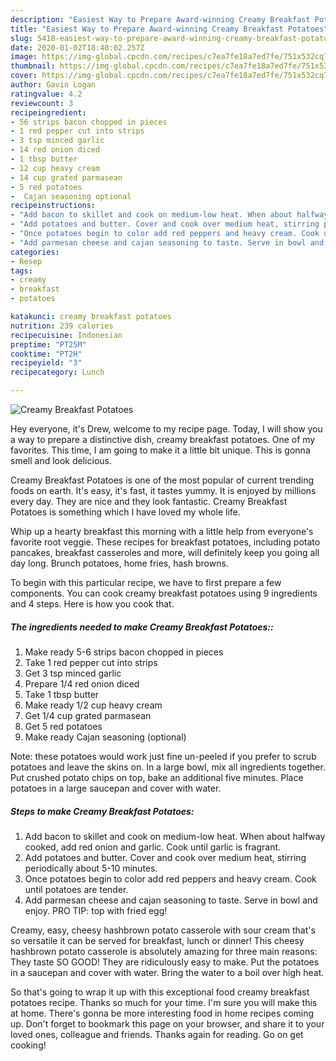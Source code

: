 ```yaml
---
description: "Easiest Way to Prepare Award-winning Creamy Breakfast Potatoes"
title: "Easiest Way to Prepare Award-winning Creamy Breakfast Potatoes"
slug: 5418-easiest-way-to-prepare-award-winning-creamy-breakfast-potatoes
date: 2020-01-02T18:40:02.257Z
image: https://img-global.cpcdn.com/recipes/c7ea7fe18a7ed7fe/751x532cq70/creamy-breakfast-potatoes-recipe-main-photo.jpg
thumbnail: https://img-global.cpcdn.com/recipes/c7ea7fe18a7ed7fe/751x532cq70/creamy-breakfast-potatoes-recipe-main-photo.jpg
cover: https://img-global.cpcdn.com/recipes/c7ea7fe18a7ed7fe/751x532cq70/creamy-breakfast-potatoes-recipe-main-photo.jpg
author: Gavin Logan
ratingvalue: 4.2
reviewcount: 3
recipeingredient:
- 56 strips bacon chopped in pieces
- 1 red pepper cut into strips
- 3 tsp minced garlic
- 14 red onion diced
- 1 tbsp butter
- 12 cup heavy cream
- 14 cup grated parmasean
- 5 red potatoes
-  Cajan seasoning optional
recipeinstructions:
- "Add bacon to skillet and cook on medium-low heat. When about halfway cooked, add red onion and garlic. Cook until garlic is fragrant."
- "Add potatoes and butter. Cover and cook over medium heat, stirring periodically about 5-10 minutes."
- "Once potatoes begin to color add red peppers and heavy cream. Cook until potatoes are tender."
- "Add parmesan cheese and cajan seasoning to taste. Serve in bowl and enjoy. PRO TIP: top with fried egg!"
categories:
- Resep
tags:
- creamy
- breakfast
- potatoes

katakunci: creamy breakfast potatoes
nutrition: 239 calories
recipecuisine: Indonesian
preptime: "PT25M"
cooktime: "PT2H"
recipeyield: "3"
recipecategory: Lunch

---
```



![Creamy Breakfast Potatoes](https://img-global.cpcdn.com/recipes/c7ea7fe18a7ed7fe/751x532cq70/creamy-breakfast-potatoes-recipe-main-photo.jpg)

Hey everyone, it's Drew, welcome to my recipe page. Today, I will show you a way to prepare a distinctive dish, creamy breakfast potatoes. One of my favorites. This time, I am going to make it a little bit unique. This is gonna smell and look delicious.

Creamy Breakfast Potatoes is one of the most popular of current trending foods on earth. It's easy, it's fast, it tastes yummy. It is enjoyed by millions every day. They are nice and they look fantastic. Creamy Breakfast Potatoes is something which I have loved my whole life.

Whip up a hearty breakfast this morning with a little help from everyone&#39;s favorite root veggie. These recipes for breakfast potatoes, including potato pancakes, breakfast casseroles and more, will definitely keep you going all day long. Brunch potatoes, home fries, hash browns.


To begin with this particular recipe, we have to first prepare a few components. You can cook creamy breakfast potatoes using 9 ingredients and 4 steps. Here is how you cook that.

##### The ingredients needed to make Creamy Breakfast Potatoes::

1. Make ready 5-6 strips bacon chopped in pieces
1. Take 1 red pepper cut into strips
1. Get 3 tsp minced garlic
1. Prepare 1/4 red onion diced
1. Take 1 tbsp butter
1. Make ready 1/2 cup heavy cream
1. Get 1/4 cup grated parmasean
1. Get 5 red potatoes
1. Make ready  Cajan seasoning (optional)


Note: these potatoes would work just fine un-peeled if you prefer to scrub potatoes and leave the skins on. In a large bowl, mix all ingredients together. Put crushed potato chips on top, bake an additional five minutes. Place potatoes in a large saucepan and cover with water. 

##### Steps to make Creamy Breakfast Potatoes:

1. Add bacon to skillet and cook on medium-low heat. When about halfway cooked, add red onion and garlic. Cook until garlic is fragrant.
1. Add potatoes and butter. Cover and cook over medium heat, stirring periodically about 5-10 minutes.
1. Once potatoes begin to color add red peppers and heavy cream. Cook until potatoes are tender.
1. Add parmesan cheese and cajan seasoning to taste. Serve in bowl and enjoy. PRO TIP: top with fried egg!


Creamy, easy, cheesy hashbrown potato casserole with sour cream that&#39;s so versatile it can be served for breakfast, lunch or dinner! This cheesy hashbrown potato casserole is absolutely amazing for three main reasons: They taste SO GOOD! They are ridiculously easy to make. Put the potatoes in a saucepan and cover with water. Bring the water to a boil over high heat. 

So that's going to wrap it up with this exceptional food creamy breakfast potatoes recipe. Thanks so much for your time. I'm sure you will make this at home. There's gonna be more interesting food in home recipes coming up. Don't forget to bookmark this page on your browser, and share it to your loved ones, colleague and friends. Thanks again for reading. Go on get cooking!
